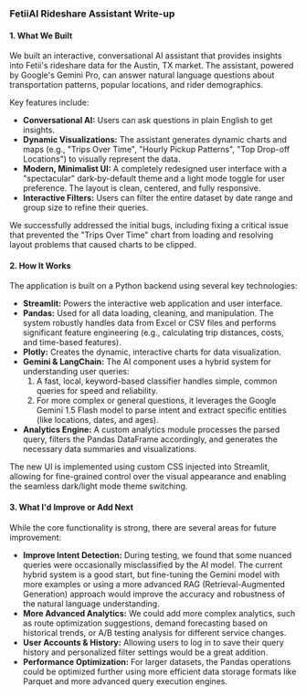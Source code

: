 ### FetiiAI Rideshare Assistant Write-up

#### **1. What We Built**

We built an interactive, conversational AI assistant that provides insights into Fetii's rideshare data for the Austin, TX market. The assistant, powered by Google's Gemini Pro, can answer natural language questions about transportation patterns, popular locations, and rider demographics.

Key features include:
*   **Conversational AI:** Users can ask questions in plain English to get insights.
*   **Dynamic Visualizations:** The assistant generates dynamic charts and maps (e.g., "Trips Over Time", "Hourly Pickup Patterns", "Top Drop-off Locations") to visually represent the data.
*   **Modern, Minimalist UI:** A completely redesigned user interface with a "spectacular" dark-by-default theme and a light mode toggle for user preference. The layout is clean, centered, and fully responsive.
*   **Interactive Filters:** Users can filter the entire dataset by date range and group size to refine their queries.

We successfully addressed the initial bugs, including fixing a critical issue that prevented the "Trips Over Time" chart from loading and resolving layout problems that caused charts to be clipped.

#### **2. How It Works**

The application is built on a Python backend using several key technologies:

*   **Streamlit:** Powers the interactive web application and user interface.
*   **Pandas:** Used for all data loading, cleaning, and manipulation. The system robustly handles data from Excel or CSV files and performs significant feature engineering (e.g., calculating trip distances, costs, and time-based features).
*   **Plotly:** Creates the dynamic, interactive charts for data visualization.
*   **Gemini & LangChain:** The AI component uses a hybrid system for understanding user queries:
    1.  A fast, local, keyword-based classifier handles simple, common queries for speed and reliability.
    2.  For more complex or general questions, it leverages the Google Gemini 1.5 Flash model to parse intent and extract specific entities (like locations, dates, and ages).
*   **Analytics Engine:** A custom analytics module processes the parsed query, filters the Pandas DataFrame accordingly, and generates the necessary data summaries and visualizations.

The new UI is implemented using custom CSS injected into Streamlit, allowing for fine-grained control over the visual appearance and enabling the seamless dark/light mode theme switching.

#### **3. What I'd Improve or Add Next**

While the core functionality is strong, there are several areas for future improvement:

*   **Improve Intent Detection:** During testing, we found that some nuanced queries were occasionally misclassified by the AI model. The current hybrid system is a good start, but fine-tuning the Gemini model with more examples or using a more advanced RAG (Retrieval-Augmented Generation) approach would improve the accuracy and robustness of the natural language understanding.
*   **More Advanced Analytics:** We could add more complex analytics, such as route optimization suggestions, demand forecasting based on historical trends, or A/B testing analysis for different service changes.
*   **User Accounts & History:** Allowing users to log in to save their query history and personalized filter settings would be a great addition.
*   **Performance Optimization:** For larger datasets, the Pandas operations could be optimized further using more efficient data storage formats like Parquet and more advanced query execution engines.
